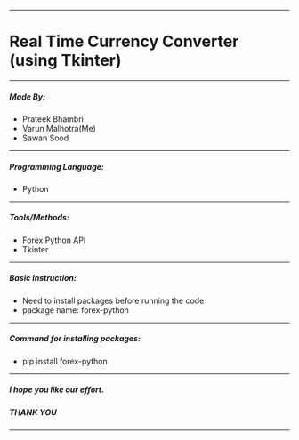 ***
# Real Time Currency Converter (using Tkinter)
***
##### Made By:

  - Prateek Bhambri
  - Varun Malhotra(Me)
  - Sawan Sood
***
##### Programming Language:
  
  - Python
***
##### Tools/Methods:

  - Forex Python API
  - Tkinter
*** 
##### Basic Instruction:

  - Need to install packages before running the code
  - package name: forex-python
***  
##### Command for installing packages:

  - pip install forex-python
***
##### I hope you like our effort.
##### THANK YOU
***
